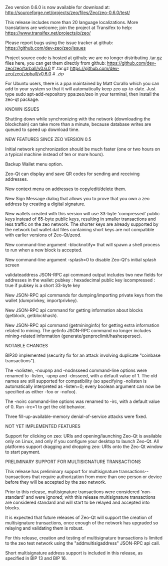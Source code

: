 Zeo version 0.6.0 is now available for download at:
http://sourceforge.net/projects/zeo/files/Zeo/zeo-0.6.0/test/

This release includes more than 20 language localizations.
More translations are welcome; join the
project at Transifex to help:
https://www.transifex.net/projects/p/zeo/

Please report bugs using the issue tracker at github:
https://github.com/dev-zeo/zeo/issues

Project source code is hosted at github; we are no longer
distributing .tar.gz files here, you can get them
directly from github:
https://github.com/dev-zeo/zeo/tarball/v0.6.0  # .tar.gz
https://github.com/dev-zeo/zeo/zipball/v0.6.0  # .zip

For Ubuntu users, there is a ppa maintained by Matt Corallo which
you can add to your system so that it will automatically keep
zeo up-to-date.  Just type
sudo apt-add-repository ppa:zeo/zeo
in your terminal, then install the zeo-qt package.


KNOWN ISSUES

Shutting down while synchronizing with the network
(downloading the blockchain) can take more than a minute,
because database writes are queued to speed up download
time.


NEW FEATURES SINCE ZEO VERSION 0.5

Initial network synchronization should be much faster
(one or two hours on a typical machine instead of ten or more
hours).

Backup Wallet menu option.

Zeo-Qt can display and save QR codes for sending
and receiving addresses.

New context menu on addresses to copy/edit/delete them.

New Sign Message dialog that allows you to prove that you
own a zeo address by creating a digital
signature.

New wallets created with this version will
use 33-byte 'compressed' public keys instead of
65-byte public keys, resulting in smaller
transactions and less traffic on the zeo
network. The shorter keys are already supported
by the network but wallet.dat files containing
short keys are not compatible with earlier
versions of Zeo-Qt/zeod.

New command-line argument -blocknotify=<command>
that will spawn a shell process to run <command> 
when a new block is accepted.

New command-line argument -splash=0 to disable
Zeo-Qt's initial splash screen

validateaddress JSON-RPC api command output includes
two new fields for addresses in the wallet:
pubkey : hexadecimal public key
iscompressed : true if pubkey is a short 33-byte key

New JSON-RPC api commands for dumping/importing
private keys from the wallet (dumprivkey, importprivkey).

New JSON-RPC api command for getting information about
blocks (getblock, getblockhash).

New JSON-RPC api command (getmininginfo) for getting
extra information related to mining. The getinfo
JSON-RPC command no longer includes mining-related
information (generate/genproclimit/hashespersec).



NOTABLE CHANGES

BIP30 implemented (security fix for an attack involving
duplicate "coinbase transactions").

The -nolisten, -noupnp and -nodnsseed command-line
options were renamed to -listen, -upnp and -dnsseed,
with a default value of 1. The old names are still
supported for compatibility (so specifying -nolisten
is automatically interpreted as -listen=0; every
boolean argument can now be specified as either
-foo or -nofoo).

The -noirc command-line options was renamed to
-irc, with a default value of 0. Run -irc=1 to
get the old behavior.

Three fill-up-available-memory denial-of-service
attacks were fixed.


NOT YET IMPLEMENTED FEATURES

Support for clicking on zeo: URIs and
opening/launching Zeo-Qt is available only on Linux,
and only if you configure your desktop to launch
Zeo-Qt. All platforms support dragging and dropping
zeo: URIs onto the Zeo-Qt window to start
payment.


PRELIMINARY SUPPORT FOR MULTISIGNATURE TRANSACTIONS

This release has preliminary support for multisignature
transactions-- transactions that require authorization
from more than one person or device before they
will be accepted by the zeo network.

Prior to this release, multisignature transactions
were considered 'non-standard' and were ignored;
with this release multisignature transactions are
considered standard and will start to be relayed
and accepted into blocks.

It is expected that future releases of Zeo-Qt
will support the creation of multisignature transactions,
once enough of the network has upgraded so relaying
and validating them is robust.

For this release, creation and testing of multisignature
transactions is limited to the zeo test network using
the "addmultisigaddress" JSON-RPC api call.

Short multisignature address support is included in this
release, as specified in BIP 13 and BIP 16.
